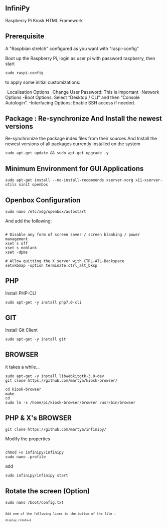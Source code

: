 ## InfiniPy
Raspberry Pi Kiosk HTML Framework


## Prerequisite

A "Raspbian stretch" configured as you want with "raspi-config"

Boot up the Raspberry Pi, login as user pi with password raspberry, then start <pre><code>sudo raspi-config</pre></code> to apply some initial customizations:

-Localisation Options
-Change User Password: This is important 
-Network Options
-Boot Options: Select “Desktop / CLI” and then “Console Autologin”.
-Interfacing Options: Enable SSH access if needed.

## Package : Re-synchronize And Install the newest versions
Re-synchronize the package index files from their sources
And 
Install the newest versions of all packages currently installed on the system

<pre><code>sudo apt-get update && sudo apt-get upgrade -y</pre></code>


## Minimum Environment for GUI Applications
<pre><code>sudo apt-get install --no-install-recommends xserver-xorg x11-xserver-utils xinit openbox</pre></code>

## Openbox Configuration
<pre><code>sudo nano /etc/xdg/openbox/autostart</pre></code>

And add the following:
<pre><code>
# Disable any form of screen saver / screen blanking / power management
xset s off
xset s noblank
xset -dpms

# Allow quitting the X server with CTRL-ATL-Backspace
setxkbmap -option terminate:ctrl_alt_bksp
</pre></code>

## PHP
Install PHP-CLI
<pre><code>sudo apt-get -y install php7.0-cli</pre></code>

## GIT
Install Git Client
<pre><code>sudo apt-get -y install git </pre></code>

## BROWSER 
it takes a while...
<pre><code>sudo apt-get -y install libwebkitgtk-3.0-dev
git clone https://github.com/martya/kiosk-browser/

cd kiosk-browser
make
cd
sudo ln -s /home/pi/kiosk-browser/browser /usr/bin/browser
</pre></code>

## PHP & X's BROWSER 
<pre><code>git clone https://github.com/martya/infinipy/</pre></code>

Modify the properties
<pre><code>
chmod +x infinipy/infinipy
sudo nano .profile
</pre></code>
add 
<pre><code>sudo infinipy/infinipy start</pre></code>


## Rotate the screen (Option)
<pre><code>sudo nano /boot/config.txt<pre><code>
Add one of the following lines to the bottom of the file :
<pre><code>display_rotate=1<pre><code>
